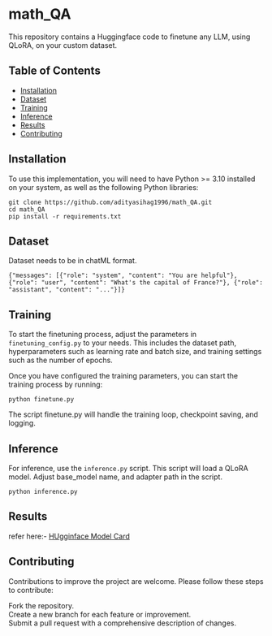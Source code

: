 # math_QA
This repository contains a Huggingface code to finetune any LLM, using QLoRA, on your custom dataset.


## Table of Contents

- [Installation](#Installation)
- [Dataset](#Dataset)
- [Training](#Training)
- [Inference](#Inference)
- [Results](#Results)
- [Contributing](#contributing)

## Installation
To use this implementation, you will need to have Python >= 3.10 installed on your system, as well as the following Python libraries:

```
git clone https://github.com/adityasihag1996/math_QA.git
cd math_QA
pip install -r requirements.txt
```

## Dataset
Dataset needs to be in chatML format.
```
{"messages": [{"role": "system", "content": "You are helpful"}, {"role": "user", "content": "What's the capital of France?"}, {"role": "assistant", "content": "..."}]}
```

## Training
To start the finetuning process, adjust the parameters in `finetuning_config.py` to your needs. This includes the dataset path, hyperparameters such as learning rate and batch size, and training settings such as the number of epochs.

Once you have configured the training parameters, you can start the training process by running:

```
python finetune.py
```

The script finetune.py will handle the training loop, checkpoint saving, and logging.

## Inference
For inference, use the `inference.py` script. This script will load a QLoRA model.
Adjust base_model name, and adapter path in the script.

```
python inference.py
```

## Results
refer here:- [HUgginface Model Card](https://huggingface.co/adityasihag/math_QA-Mistral-7B-QLoRA-adapter)


## Contributing
Contributions to improve the project are welcome. Please follow these steps to contribute:

Fork the repository.\
Create a new branch for each feature or improvement.\
Submit a pull request with a comprehensive description of changes.